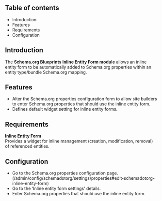 Table of contents
-----------------

* Introduction
* Features
* Requirements
* Configuration


Introduction
------------

The **Schema.org Blueprints Inline Entity Form module** allows an inline entity
form to be automatically added to Schema.org properties within an
entity type/bundle Schema.org mapping.


Features
--------

- Alter the Schema.org properties configuration form to allow site builders
  to enter Schema.org properties that should use the inline entity form.
- Defines default widget setting for inline entity forms.


Requirements
------------

**[Inline Entity Form](https://www.drupal.org/project/inline_entity_form)**    
Provides a widget for inline management (creation, modification, removal) of referenced entities.


Configuration
-------------

- Go to the Schema.org properties configuration page.  
  (/admin/config/schemadotorg/settings/properties#edit-schemadotorg-inline-entity-form)
- Go to the 'Inline entity form settings' details.
- Enter Schema.org properties that should use the inline entity form.


